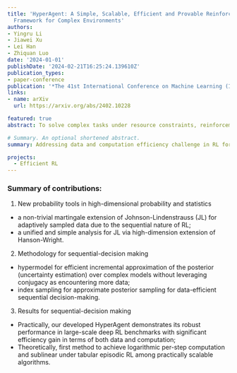 ```yaml
---
title: 'HyperAgent: A Simple, Scalable, Efficient and Provable Reinforcement Learning
  Framework for Complex Environments'
authors:
- Yingru Li
- Jiawei Xu
- Lei Han
- Zhiquan Luo
date: '2024-01-01'
publishDate: '2024-02-21T16:25:24.139610Z'
publication_types:
- paper-conference
publication: '*The 41st International Conference on Machine Learning (ICML)* (Submitted)'
links:
- name: arXiv
  url: https://arxiv.org/abs/2402.10228

featured: true
abstract: To solve complex tasks under resource constraints, reinforcement learning (RL) agents need to be simple, efficient, and scalable with (1) large state space and (2) increasingly accumulated data of interactions. We propose the HyperAgent, a RL framework with hypermodel, index sampling schemes and incremental update mechanism, enabling computation-efficient sequential posterior approximation and data-efficient action selection under general value function approximation beyond conjugacy. The implementation of HyperAgent is simple as it only adds one module and one line of code additional to DDQN. Practically, HyperAgent demonstrates its robust performance in large-scale deep RL benchmarks with significant efficiency gain in terms of both data and computation. Theoretically, among the practically scalable algorithms, HyperAgent is the first method to achieve provably scalable per-step computational complexity as well as sublinear regret under tabular RL. The core of our theoretical analysis is the sequential posterior approximation argument, made possible by the first analytical tool for sequential random projection, a non-trivial martingale extension of the Johnson-Lindenstrauss lemma. This work bridges the theoretical and practical realms of RL, establishing a new benchmark for RL algorithm design.

# Summary. An optional shortened abstract.
summary: Addressing data and computation efficiency challenge in RL for real-world problems with theoretical advancements and practical algorithm designs.

projects:
  - Efficient RL
---
```


### Summary of contributions:

1. New probability tools in high-dimensional probability and statistics
- a non-trivial martingale extension of Johnson-Lindenstrauss (JL) for adaptively sampled data due to the sequential nature of RL;
- a unified and simple analysis for JL via high-dimension extension of Hanson-Wright.

2. Methodology for sequential-decision making
- hypermodel for efficient incremental approximation of the posterior (uncertainty estimation) over complex models without leveraging conjugacy as encountering more data;
- index sampling for approximate posterior sampling for data-efficient sequential decision-making.

3. Results for sequential-decision making
- Practically, our developed HyperAgent demonstrates its robust performance in large-scale deep RL benchmarks with significant efficiency gain in terms of both data and computation;
- Theoretically, first method to achieve logarithmic per-step computation and sublinear under tabular episodic RL among practically scalable algorithms.
